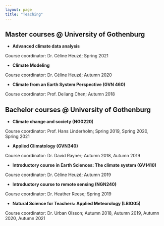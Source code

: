 ```yaml
---
layout: page
title: "Teaching"
---
```


## Master courses @ University of Gothenburg

* **Advanced climate data analysis** 

Course coordinator: Dr. Céline Heuzé;
Spring 2021


* **Climate Modeling**

Course coordinator: Dr. Céline Heuzé;
Autumn 2020


* **Climate from an Earth System Perspective (GVN 460)**

Course coordinator: Prof. Deliang Chen;
Autumn 2018 


## Bachelor courses @ University of Gothenburg

* **Climate change and society (NG0220)**

Course coordinator: Prof. Hans Linderholm;
Spring 2019, Spring 2020, Spring 2021


* **Applied Climatology (GVN340)**

Course coordinator: Dr. David Rayner;
Autumn 2018, Autumn 2019 


* **Introductory course in Earth Sciences: The climate system (GV1410)**

Course coordinator: Dr. Céline Heuzé;
Autumn 2019 


* **Introductory course to remote sensing (NGN240)**

Course coordinator: Dr. Heather Reese;
Spring 2019 


* **Natural Science for Teachers: Applied Meteorology (LBIO05)**

Course coordinator: Dr. Urban Olsson;
Autumn 2018, Autumn 2019, Autumn 2020, Autumn 2021 




